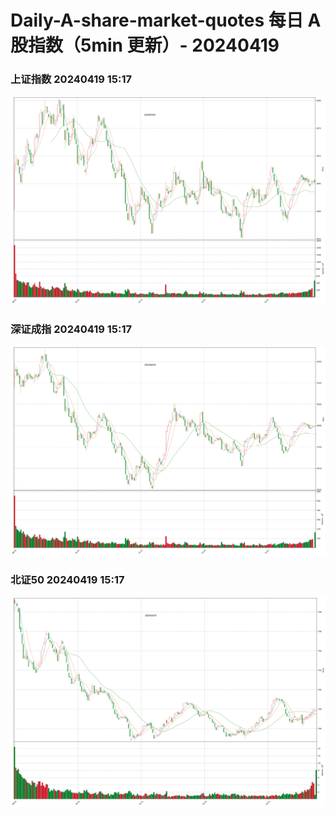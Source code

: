 
# Daily-A-share-market-quotes 每日 A 股指数（5min 更新）- 20240419

### 上证指数 20240419 15:17
![](./fig/2024/4/20240419-sh000001.png)

### 深证成指 20240419 15:17
![](./fig/2024/4/20240419-sz399001.png)

### 北证50 20240419 15:17
![](./fig/2024/4/20240419-bj899050.png)
